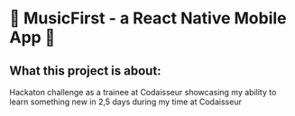  #  :iphone: MusicFirst - a React Native Mobile App :iphone:
 
## What this project is about:

Hackaton challenge as a trainee at Codaisseur showcasing my ability to learn something new in 2,5 days during my time at Codaisseur
